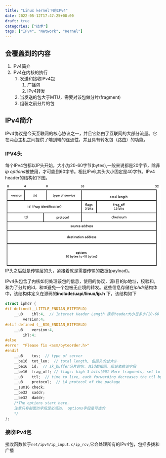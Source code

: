 ```yaml
---
title: "Linux kernel下的IPv4"
date: 2022-05-12T17:47:25+08:00
draft: true
categories: ["技术"]
tags: ["IPv4", "Network", "Kernel"]
---
```



## 会覆盖到的内容
1. IPv4简介
2. IPv4在内核的执行
   1. 发送和接收IPv4包
      1. 广播包
      2. IPv4转发
   2. 当发送的包大于MTU，需要对该包做分片(fragment)
   3. 组装之前分片的包

## IPv4简介
IPv4协议是今天互联网的核心协议之一，并且它路由了互联网的大部分流量。它在两台主机之间提供了端到端的连通性，并且具有转发包（路由）的功能。

### IPV4头
每个IPv4包都以IP头开始，大小为20-60字节(bytes),一般来说都是20字节，除非*ip options*被使用，才可能到60字节。相比IPv6,其头大小固定是40字节。IPv4 header的结构如下图。

![IPv4-header](./IPv4-header.png)
IP头之后就是传输层的头，紧接着就是需要传输的数据(payload)。

IPv4头包含了内核如何处理该包的信息，使用的协议，源/目的Ip地址，校验和，和为了分片的id，和ttl避免一个包被无止境的转发。这些信息存储在*iphdr*结构体中，该结构体定义在源码的**include/uapi/linux/ip.h** 下，该结构如下
```c
struct iphdr {
#if defined(__LITTLE_ENDIAN_BITFIELD)
	__u8	ihl:4,  // Internet Header Length 表示header大小是多少(20-60 bytes)
		version:4;
#elif defined (__BIG_ENDIAN_BITFIELD)
	__u8	version:4,
  		ihl:4;
#else
#error	"Please fix <asm/byteorder.h>"
#endif
	__u8	tos;  // type of server
	__be16	tot_len;  // total length, 包括头的总大小
	__be16	id;  // sk_buffer分片的包，其id都相同，组装依赖该字段
	__be16	frag_off; // flags: high 3 bits(001 More fragments, set to all frags, except the last one, 010 Don't Fragment, 100 Congestion), flag_off: lower 13 bits
	__u8	ttl;  // time to live, each forwarding decreases the ttl by 1, when it reaches 0, the packet is discard
	__u8	protocol;  // L4 protocol of the package
	__sum16	check;
	__be32	saddr;
	__be32	daddr;
	/*The options start here. 
	注意只有前面的字段是必须的， options字段是可选的
	*/
};
```

[//]: # (### IPv4初始化)

[//]: # (IPv4在L2层的头被标记为0x0800&#40;存储在L2的头中&#41;，然后依据头部信息中的L4协议调用对应的处理函数)

### 接收IPv4包
接收函数位于`net/ipv4/ip_input.c/ip_rcv`,它会处理所有的IPv4包，包括多拨和广播